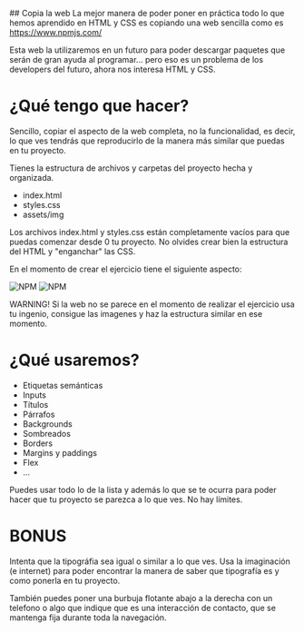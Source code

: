 ## Copia la web
La mejor manera de poder poner en práctica todo lo que hemos aprendido en HTML y CSS es copiando una web sencilla como es https://www.npmjs.com/

Esta web la utilizaremos en un futuro para poder descargar paquetes que serán de gran ayuda al programar... pero eso es un problema de los developers del futuro, ahora nos interesa HTML y CSS.

# ¿Qué tengo que hacer?
Sencillo, copiar el aspecto de la web completa, no la funcionalidad, es decir, lo que ves tendrás que reproducirlo de la manera más similar que puedas en tu proyecto. 

Tienes la estructura de archivos y carpetas del proyecto hecha y organizada. 

- index.html
- styles.css
- assets/img

Los archivos index.html y styles.css están completamente vacíos para que puedas comenzar desde 0 tu proyecto. No olvides crear bien la estructura del HTML y "enganchar" las CSS.


En el momento de crear el ejercicio tiene el siguiente aspecto:

![NPM](./assets/npm-1.png)
![NPM](./assets/npm-2.png)

WARNING! Si la web no se parece en el momento de realizar el ejercicio usa tu ingenio, consigue las imagenes y haz la estructura similar en ese momento. 

# ¿Qué usaremos?
- Etiquetas semánticas
- Inputs
- Títulos
- Párrafos
- Backgrounds
- Sombreados
- Borders
- Margins y paddings
- Flex
- ...

Puedes usar todo lo de la lista y además lo que se te ocurra para poder hacer que tu proyecto se parezca a lo que ves. No hay límites.

# BONUS

Intenta que la tipográfia sea igual o similar a lo que ves. Usa la imaginación (e internet) para poder encontrar la manera de saber que tipografía es y como ponerla en tu proyecto.

También puedes poner una burbuja flotante abajo a la derecha con un telefono o algo que indique que es una interacción de contacto, que se mantenga fija durante toda la navegación.
